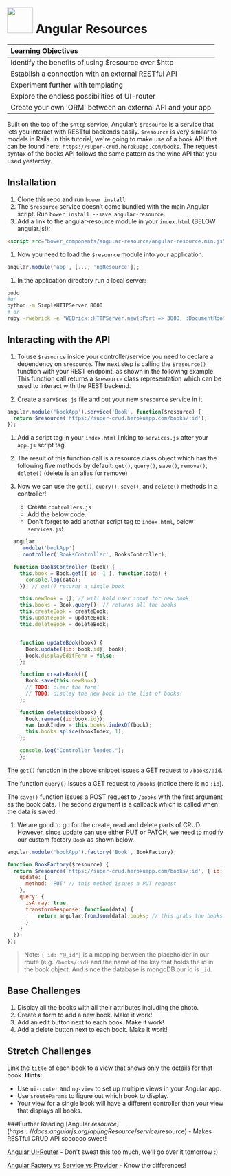 # <img src="https://cloud.githubusercontent.com/assets/7833470/10899314/63829980-8188-11e5-8cdd-4ded5bcb6e36.png" height="60"> Angular Resources

| **Learning Objectives** |
| :---- |
| Identify the benefits of using $resource over $http |
| Establish a connection with an external RESTful API |
| Experiment further with templating |
| Explore the endless possibilities of UI-router |
| Create your own 'ORM' between an external API and your app|

Built on the top of the `$http` service, Angular’s `$resource` is a service that lets you interact with RESTful backends easily. `$resource` is very similar to models in Rails. In this tutorial, we're going to make use of a book API that can be found here: `https://super-crud.herokuapp.com/books`. The request syntax of the books API follows the same pattern as the wine API that you used yesterday.

## Installation
1. Clone this repo and run `bower install`
1. The `$resource` service doesn’t come bundled with the main Angular script. Run `bower install --save angular-resource`.
1. Add a link to the angular-resource module in your `index.html` (BELOW angular.js!):
```html
<script src="bower_components/angular-resource/angular-resource.min.js"></script>
```
1. Now you need to load the `$resource` module into your application.
```js
angular.module('app', [..., 'ngResource']);
```
1. In the application directory run a local server:
``` bash
budo
#or
python -m SimpleHTTPServer 8000
# or
ruby -rwebrick -e 'WEBrick::HTTPServer.new(:Port => 3000, :DocumentRoot => Dir.pwd).start'
```

## Interacting with the API
1. To use `$resource` inside your controller/service you need to declare a dependency on `$resource`. The next step is calling the `$resource()` function with your REST endpoint, as shown in the following example. This function call returns a `$resource` class representation which can be used to interact with the REST backend.

1. Create a `services.js` file and put your new `$resource` service in it.

  ```js
  angular.module('bookApp').service('Book', function($resource) {
    return $resource('https://super-crud.herokuapp.com/books/:id');
  });
  ```

1. Add a script tag in your `index.html` linking to `services.js` after your `app.js` script tag.

1. The result of this function call is a resource class object which has the following five methods by default: `get()`, `query()`, `save()`, `remove()`, `delete()` (delete is an alias for remove)

1. Now we can use the `get()`, `query()`, `save()`, and `delete()` methods in a controller! 
    * Create `controllers.js`
    * Add the below code.
    * Don't forget to add another script tag to `index.html`, below `services.js`!

```js
  angular
    .module('bookApp')
    .controller('BooksController', BooksController);

  function BooksController (Book) {
    this.book = Book.get({ id: 1 }, function(data) {
      console.log(data);
    }); // get() returns a single book

    this.newBook = {}; // will hold user input for new book
    this.books = Book.query(); // returns all the books
    this.createBook = createBook;
    this.updateBook = updateBook;
    this.deleteBook = deleteBook;


    function updateBook(book) {
      Book.update({id: book.id}, book);
      book.displayEditForm = false;
    };

    function createBook(){
      Book.save(this.newBook);
      // TODO: clear the form!
      // TODO: display the new book in the list of books!
    };

    function deleteBook(book) {
      Book.remove({id:book.id});
      var bookIndex = this.books.indexOf(book);
      this.books.splice(bookIndex, 1);
    };

    console.log("Controller loaded.");
    };
```

  The `get()` function in the above snippet issues a GET request to `/books/:id`.

  The function `query()` issues a GET request to `/books` (notice there is no `:id`).

  The `save()` function issues a POST request to `/books` with the first argument as the book data. The second argument is a callback which is called when the data is saved.

1. We are good to go for the create, read and delete parts of CRUD. However, since update can use either PUT or PATCH, we need to modify our custom factory `Book` as shown below.
  ```js
  angular.module('bookApp').factory('Book', BookFactory);

  function BookFactory($resource) {
    return $resource('https://super-crud.herokuapp.com/books/:id', { id: '@_id' }, {
      update: {
        method: 'PUT' // this method issues a PUT request
      },
      query: {
        isArray: true,
        transformResponse: function(data) {
            return angular.fromJson(data).books; // this grabs the books from the response data: `{books: [...]}`
        }
      }
    });
  });
  ```

> Note: `{ id: "@_id"}` is a mapping between the placeholder in our route (e.g. `/books/:id)` and the name of the key that holds the id in the book object. And since the database is mongoDB our id is `_id`.

## Base Challenges

1. Display all the books with all their attributes including the photo.
1. Create a form to add a new book. Make it work!
1. Add an edit button next to each book. Make it work!
1. Add a delete button next to each book. Make it work!

## Stretch Challenges
Link the `title` of each book to a view that shows only the details for that book. **Hints:**

* Use `ui-router` and `ng-view` to set up multiple views in your Angular app.
* Use `$routeParams` to figure out which book to display.
* Your view for a single book will have a different controller than your view that displays all books.

###Further Reading
[Angular $resource](https://docs.angularjs.org/api/ngResource/service/$resource) - Makes RESTful CRUD API soooooo sweet!  

[Angular UI-Router](https://angular-ui.github.io/ui-router/) - Don't sweat this too much, we'll go over it tomorrow :)  

[Angular Factory vs Service vs Provider](http://tylermcginnis.com/angularjs-factory-vs-service-vs-provider/) - Know the differences!  
